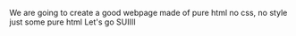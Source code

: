 We are going to create a good webpage made of pure html no css, no style just some pure html 
Let's go SUIIII
